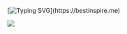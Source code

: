   [![Typing SVG](https://readme-typing-svg.herokuapp.com?color=%2336BCF7&center=true&multiline=true&width=600&height=60&lines=Welcome+to+My+Github+Profile;You+can+check+out+the+simple+projects+I've+done+here.)](https://bestinspire.me)

<div>
<img src="https://github-readme-stats.vercel.app/api/top-langs/?username=bestinspire&layout=compact)](https://github.com/bestinspire/github-readme-stats">
</div>
